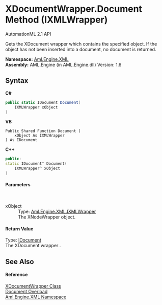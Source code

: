 # XDocumentWrapper.Document Method (IXMLWrapper)
AutomationML 2.1 API 

Gets the XDocument wrapper which contains the specified object. If the object has not been inserted into a document, no document is returned.

**Namespace:**&nbsp;<a href="N_Aml_Engine_XML">Aml.Engine.XML</a><br />**Assembly:**&nbsp;AML.Engine (in AML.Engine.dll) Version: 1.6

## Syntax

**C#**<br />
``` C#
public static IDocument Document(
	IXMLWrapper xObject
)
```

**VB**<br />
``` VB
Public Shared Function Document ( 
	xObject As IXMLWrapper
) As IDocument
```

**C++**<br />
``` C++
public:
static IDocument^ Document(
	IXMLWrapper^ xObject
)
```


#### Parameters
&nbsp;<dl><dt>xObject</dt><dd>Type: <a href="T_Aml_Engine_XML_IXMLWrapper">Aml.Engine.XML.IXMLWrapper</a><br />The XNodeWrapper object.</dd></dl>

#### Return Value
Type: <a href="T_Aml_Engine_XML_IDocument">IDocument</a><br />The XDocument wrapper .

## See Also


#### Reference
<a href="T_Aml_Engine_XML_XDocumentWrapper">XDocumentWrapper Class</a><br /><a href="Overload_Aml_Engine_XML_XDocumentWrapper_Document">Document Overload</a><br /><a href="N_Aml_Engine_XML">Aml.Engine.XML Namespace</a><br />